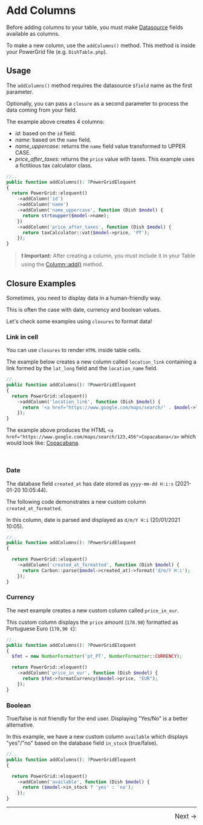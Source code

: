 # Add Columns

Before adding columns to your table, you must make [Datasource](table/datasource) fields available as columns.

To make a new column, use the `addColumns()` method. This method is inside your PowerGrid file (e.g. `DishTable.php`).

## Usage

The `addColumns()` method requires the datasource `$field` name as the first parameter.

Optionally, you can pass a `closure` as  a second parameter to process the data coming from your field.

The example above creates 4 columns:

- *id*:  based on the `id` field.
- *name*: based on the `name` field.
- *name_uppercase*: returns the `name` field value transformed to UPPER CASE.
- *price_after_taxes*: returns the `price` value with taxes. This example uses a fictitious tax calculator class.

```php
//..
public function addColumns(): ?PowerGridEloquent
{
  return PowerGrid::eloquent()
    ->addColumn('id')
    ->addColumn('name')
    ->addColumn('name_uppercase', function (Dish $model) {
      return strtoupper($model->name);
    })
    ->addColumn('price_after_taxes', function (Dish $model) {
      return taxCalculator::vat($model->price, 'PT');
    });
}
```

> **❗ Important:** After creating a column, you must include it in your Table using the [Column::add()](table/include-columns) method.

## Closure Examples

Sometimes, you need to display data in a human-friendly way.

This is often the case with date, currency and boolean values.

Let's check some examples using `closures` to format data!


### Link in cell

You can use `closures` to render `HTML` inside table cells.

The example below creates a new column called `location_link` containing a link formed by the `lat_long` field and the `location_name` field.

```php
//..
public function addColumns(): ?PowerGridEloquent
{
  return PowerGrid::eloquent()
    ->addColumn('location_link', function (Dish $model) {
      return '<a href="https://www.google.com/maps/search/' . $model->lat_long . '">'. $model->location_name .'</a>'; 
    });
}
```

The example above produces the HTML `<a href="https://www.google.com/maps/search/123,456">Copacabana</a>` which would look like: [Copacabana](https://www.google.com/maps/search/-22.973587702676607,-43.18527287193542).

<br/>

### Date

The database field `created_at` has date stored as `yyyy-mm-dd H:i:s` (2021-01-20 10:05:44).

The following code demonstrates a new custom column `created_at_formatted`.

In this column, date is parsed and displayed as `d/m/Y H:i` (20/01/2021 10:05).

```php
//..
public function addColumns(): ?PowerGridEloquent
{

  return PowerGrid::eloquent()
    ->addColumn('created_at_formatted', function (Dish $model) {
      return Carbon::parse($model->created_at)->format('d/m/Y H:i');
    });
}
```

### Currency

The next example creates a new custom column called `price_in_eur`.

This custom column displays the `price` amount (`170.90`) formatted as Portuguese Euro (`170,90 €`):

```php
//..
public function addColumns(): ?PowerGridEloquent
{
  $fmt = new NumberFormatter('pt_PT', NumberFormatter::CURRENCY);

  return PowerGrid::eloquent()
    ->addColumn('price_in_eur', function (Dish $model) {
      return $fmt->formatCurrency($model->price, "EUR");
    });
}
```

### Boolean

True/false is not friendly for the end user. Displaying "Yes/No" is a better alternative.

In this example, we have a new custom column `available` which displays "yes"/"no" based on the database field `in_stock` (true/false).

```php
//..
public function addColumns(): ?PowerGridEloquent
{

  return PowerGrid::eloquent()
    ->addColumn('available', function (Dish $model) {
      return ($model->in_stock ? 'yes' : 'no');
    });
}
```
<hr/>
<footer style="float: right; font-size: larger">
    <span><a style="text-decoration: none;" href="#/table/include-columns?id=include-columns">Next →</a></span>
</footer>
